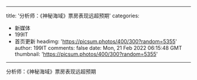 
---
title: '分析师：《神秘海域》票房表现远超预期'
categories: 
 - 新媒体
 - 199IT
 - 首页更新
headimg: 'https://picsum.photos/400/300?random=5355'
author: 199IT
comments: false
date: Mon, 21 Feb 2022 06:15:48 GMT
thumbnail: 'https://picsum.photos/400/300?random=5355'
---

<div>   
分析师：《神秘海域》票房表现远超预期  
</div>
            